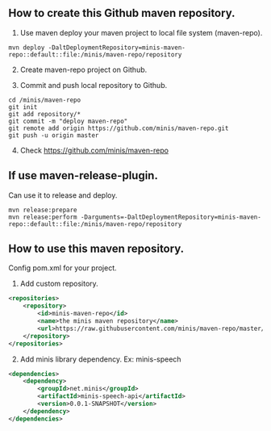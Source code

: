 ## How to create this Github maven repository.

1. Use maven deploy your maven project to local file system (maven-repo).  
```
mvn deploy -DaltDeploymentRepository=minis-maven-repo::default::file:/minis/maven-repo/repository  
```

2. Create maven-repo project on Github.  

3. Commit and push local repository to Github.
```
cd /minis/maven-repo  
git init  
git add repository/*  
git commit -m "deploy maven-repo"  
git remote add origin https://github.com/minis/maven-repo.git  
git push -u origin master  
```

4. Check https://github.com/minis/maven-repo  


## If use maven-release-plugin.  
Can use it to release and deploy.  
```
mvn release:prepare  
mvn release:perform -Darguments=-DaltDeploymentRepository=minis-maven-repo::default::file:/minis/maven-repo/repository  
```


## How to use this maven repository.

Config pom.xml for your project.   

1. Add custom repository.  
```xml
<repositories>
    <repository>
        <id>minis-maven-repo</id>
        <name>the minis maven repository</name>
        <url>https://raw.githubusercontent.com/minis/maven-repo/master/repository</url>
    </repository>
</repositories>
```

2. Add minis library dependency. Ex: minis-speech  
```xml
<dependencies>
    <dependency>
        <groupId>net.minis</groupId>
        <artifactId>minis-speech-api</artifactId>
        <version>0.0.1-SNAPSHOT</version>
    </dependency>
</dependencies>
```
